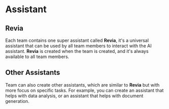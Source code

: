 # Assistant

## Revia

Each team contains one super assistant called **Revia**, it's a universal assistant that can be used by all team members to interact with the AI assistant. **Revia** is created when the team is created, and it's always available to all team members. 

## Other Assistants

Team can also create other assistants, which are similar to **Revia** but with more focus on specific tasks. For example, you can create an assistant that helps with data analysis, or an assistant that helps with document generation.